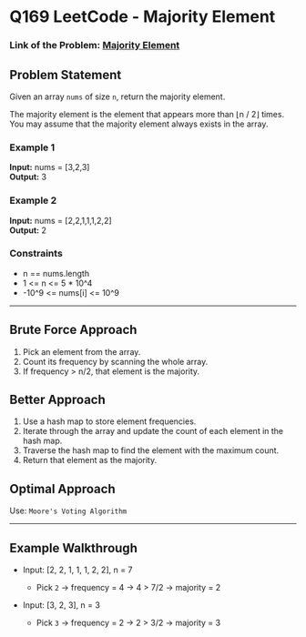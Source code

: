 # Q169 LeetCode - Majority Element

### Link of the Problem: [Majority Element](https://leetcode.com/problems/majority-element/description/)


## Problem Statement 
Given an array `nums` of size `n`, return the majority element.  

The majority element is the element that appears more than ⌊n / 2⌋ times.  
You may assume that the majority element always exists in the array.  

### Example 1
**Input:** nums = [3,2,3]  
**Output:** 3  

### Example 2
**Input:** nums = [2,2,1,1,1,2,2]  
**Output:** 2  

### Constraints
- n == nums.length  
- 1 <= n <= 5 * 10^4  
- -10^9 <= nums[i] <= 10^9  

---


## Brute Force Approach
1. Pick an element from the array.  
2. Count its frequency by scanning the whole array.  
3. If frequency > n/2, that element is the majority. 

## Better Approach
1. Use a hash map to store element frequencies.  
2. Iterate through the array and update the count of each element in the hash map.  
3. Traverse the hash map to find the element with the maximum count.  
4. Return that element as the majority.  

## Optimal Approach
Use: `Moore's Voting Algorithm`

---

## Example Walkthrough
- Input: [2, 2, 1, 1, 1, 2, 2], n = 7  
  - Pick `2` → frequency = 4 → 4 > 7/2 → majority = 2  

- Input: [3, 2, 3], n = 3  
  - Pick `3` → frequency = 2 → 2 > 3/2 → majority = 3  
